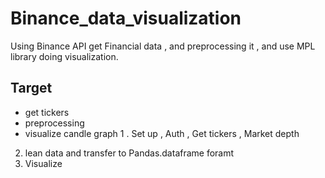 # Binance_data_visualization
Using Binance API get Financial data , and  preprocessing it , and use MPL library doing visualization.
## Target
- get tickers
- preprocessing
- visualize candle graph
1 . Set up , Auth , Get tickers , Market depth
2. lean data and transfer to Pandas.dataframe foramt 
3. Visualize
